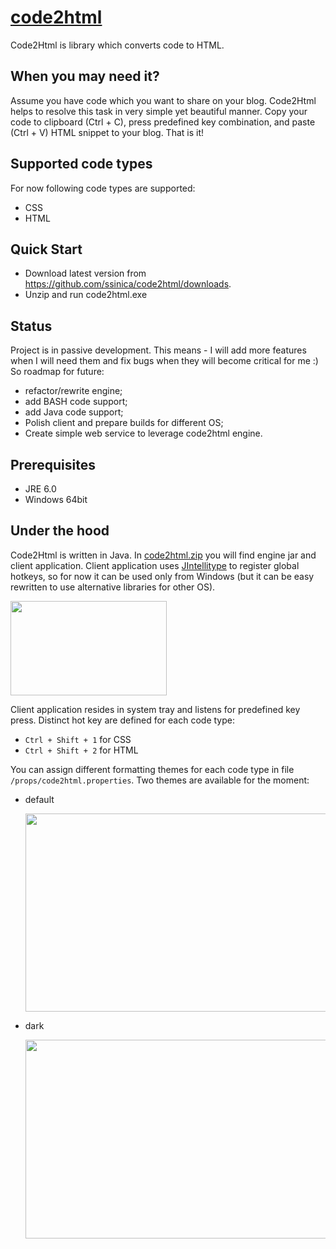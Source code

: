 [code2html](http://ssinica.github.com/code2html/)
=========== 

Code2Html is library which converts code to HTML.

When you may need it?
---------------------

Assume you have code which you want to share on your blog. Code2Html helps to resolve this task in very simple yet beautiful manner. Copy your code to clipboard (Ctrl + C), press predefined key combination, and paste (Ctrl + V) HTML snippet to your blog. That is it!

Supported code types
--------------------

For now following code types are supported:

* CSS
* HTML

Quick Start
-----------

* Download latest version from https://github.com/ssinica/code2html/downloads.
* Unzip and run code2html.exe

Status
------

Project is in passive development. This means - I will add more features when I will need them and fix bugs when they will become critical for me :) So roadmap for future:

* refactor/rewrite engine;
* add BASH code support;
* add Java code support;
* Polish client and prepare builds for different OS;
* Create simple web service to leverage code2html engine.

Prerequisites
-------------

* JRE 6.0
* Windows 64bit

Under the hood
--------------

Code2Html is written in Java. In [code2html.zip](https://github.com/ssinica/code2html/downloads) you will find engine jar and client application. Client application uses [JIntellitype](http://melloware.com/products/jintellitype/index.html) to register global hotkeys, so for now it can be used only from Windows (but it can be easy rewritten to use alternative libraries for other OS).

<img width="250px" height="151px" src="https://github.com/downloads/ssinica/code2html/code2html.png"></img>

Client application resides in system tray and listens for predefined key press. Distinct hot key are defined for each code type:
* `Ctrl + Shift + 1`  for  CSS
* `Ctrl + Shift + 2`  for  HTML
               
You can assign different formatting themes for each code type in file `/props/code2html.properties`. Two themes are available for the moment:

* default

    <img width="615px" height="317px" src="https://github.com/downloads/ssinica/code2html/screen1.png"></img>

* dark

    <img width="515px" height="318px" src="https://github.com/downloads/ssinica/code2html/screen2.png"></img>






